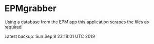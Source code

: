 # EPMgrabber
Using a database from the EPM app this application scrapes the files as required


Latest backup: Sun Sep 8 23:18:01 UTC 2019
